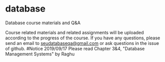 # database
Database course materials and Q&amp;A

Course related materials and related assignments will be uploaded according to the progress of the course. If you have any questions, please send an email to seudatabaseqa@gmail.com or ask questions in the issue of github.
#Notice 2019/09/17
Please read Chapter 3&4, "Database Management Systems" by Raghu

